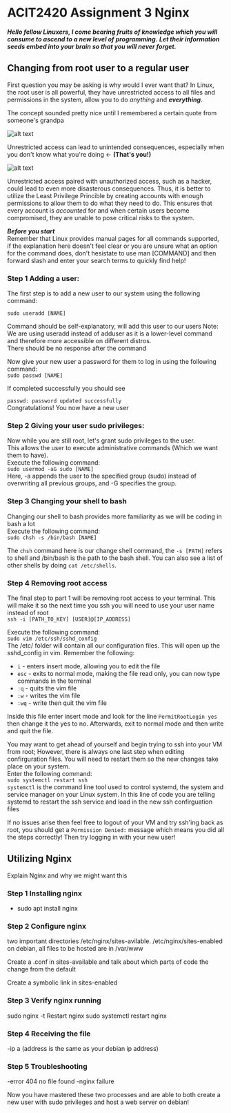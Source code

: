 # ACIT2420 Assignment 3 Nginx

***Hello fellow Linuxers, I come bearing fruits of knowledge which you will consume to ascend to a new level of programming.***
***Let their information seeds embed into your brain so that you will never forget.***

## Changing from root user to a regular user
First question you may be asking is why would I ever want that?
In Linux, the root user is all powerful, they have unrestricted access to all files and permissions in the system,
allow you to do *anything* and ***everything***.

The concept sounded pretty nice until I remembered a certain quote from someone's grandpa

![alt text][responsibility]

[responsibility]: https://media.tenor.com/fxkppD6xu7UAAAAC/spiderman-uncle-ben.gif "Spiderman Responsibility"

Unrestricted access can lead to unintended consequences, especially when you don't know what you're doing <- **(That's you!)**

![alt text][rm]

[rm]: https://media.tenor.com/eQms3ABR1zEAAAAC/sudo-rm-rf-linux.gif "DO NOT DO THIS" 

Unrestricted access paired with unauthorized access, such as a hacker, could lead to even more disasterous consequences.
Thus, it is better to utilize the Least Privilege Princible by creating accounts with enough permissions to allow them to do what they need to do.
This ensures that every account is *accounted* for and when certain users become compromised, they are unable to pose critical risks to the system. 

***Before you start***  
Remember that Linux provides manual pages for all commands supported, if the explanation here doesn't feel clear or you are unsure what an option for the command does, don't hesistate to use man [COMMAND] and then forward slash and enter your search terms to quickly find help!

### Step 1 Adding a user:  
The first step is to add a new user to our system using the following command:  

```sudo useradd [NAME]```  

Command should be self-explanatory, will add this user to our users
Note: We are using useradd instead of adduser as it is a lower-level command and therefore more accessible on different distros.  
There should be no response after the command  

Now give your new user a password for them to log in using the following command:  
```sudo passwd [NAME]```  

If completed successfully you should see  

```passwd: password updated successfully```  
Congratulations! You now have a new user  

### Step 2 Giving your user sudo privileges:  
Now while you are still root, let's grant sudo privileges to the user.  
This allows the user to execute administrative commands (Which we want them to have).  
Execute the following command:  
```sudo usermod -aG sudo [NAME]```  
Here, -a appends the user to the specified group (sudo) instead of overwriting all previous groups, and -G specifies the group. 

### Step 3 Changing your shell to bash
Changing our shell to bash provides more familiarity as we will be coding in bash a lot  
Execute the following command:  
```sudo chsh -s /bin/bash [NAME]```  

The ```chsh``` command here is our change shell command, the ```-s [PATH]``` refers to shell and /bin/bash is the path to the bash shell. You can also see a list of other shells by doing ```cat /etc/shells```. 

### Step 4 Removing root access
The final step to part 1 will be removing root access to your terminal. This will make it so the next time you ssh you will need to use your user name instead of root  
```ssh -i [PATH_TO_KEY] [USER]@[IP_ADDRESS]```  

Execute the following command:  
```sudo vim /etc/ssh/sshd_config```  
The /etc/ folder will contain all our configuration files.
This will open up the sshd_config in vim. Remember the following:  

* ```i``` - enters insert mode, allowing you to edit the file
* ```esc``` - exits to normal mode, making the file read only, you can now type commands in the terminal
* ```:q``` - quits the vim file
* ```:w``` - writes the vim file
* ```:wq``` - write then quit the vim file

Inside this file enter insert mode and look for the line ```PermitRootLogin yes```  then change it the yes to no. Afterwards, exit to normal mode and then write and quit the file.  

You may want to get ahead of yourself and begin trying to ssh into your VM from root; However, there is always one last step when editing confirguration files. You will need to restart them so the new changes take place on your system.  
Enter the following command:  
```sudo systemctl restart ssh```  
```systemctl``` is the command line tool used to control systemd, the system and service manager on your Linux system. In this line of code you are telling systemd to restart the ssh service and load in the new ssh confirguation files  

If no issues arise then feel free to logout of your VM and try ssh'ing back as root, you should get a ```Permission Denied:``` message which means you did all the steps correctly! Then try logging in with your new user!

## Utilizing Nginx
Explain Nginx and why we might want this

### Step 1 Installing nginx
- sudo apt install nginx

### Step 2 Configure nginx
two important directories /etc/nginx/sites-avilable. /etc/nginx/sites-enabled
on debian, all files to be hosted are in /var/www

Create a .conf in sites-available and talk about which parts of code the change from the default

Create a symbolic link in sites-enabled

### Step 3 Verify nginx running
sudo nginx -t
Restart nginx sudo systemctl restart nginx

### Step 4 Receiving the file
-ip a (address is the same as your debian ip address)

### Step 5 Troubleshooting
-error 404 no file found
-nginx failure

Now you have mastered these two processes and are able to both create a new user with sudo privileges and host a web server on debian!
